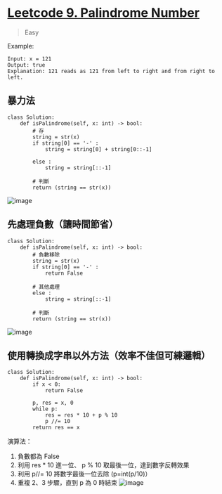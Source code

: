 # [Leetcode 9. Palindrome Number](https://leetcode.com/problems/palindrome-number/)
> Easy


Example:
```
Input: x = 121
Output: true
Explanation: 121 reads as 121 from left to right and from right to left.
```

## 暴力法
```python3=
class Solution:
    def isPalindrome(self, x: int) -> bool:
        # 存
        string = str(x)
        if string[0] == '-' :
            string = string[0] + string[0::-1]
            
        else :
            string = string[::-1]
                        
        # 判斷
        return (string == str(x))
```
![image](https://user-images.githubusercontent.com/69243911/148691628-a7944ea4-00d0-436e-89e4-299b5e8a75bb.png)

## 先處理負數（讓時間節省）
```python3=
class Solution:
    def isPalindrome(self, x: int) -> bool:
        # 負數移除
        string = str(x)
        if string[0] == '-' :
            return False
        
        # 其他處理
        else :
            string = string[::-1]
                        
        # 判斷
        return (string == str(x))
```
![image](https://user-images.githubusercontent.com/69243911/148691866-d8305c4d-be8c-4add-bc0d-60083c52eb1c.png)

## 使用轉換成字串以外方法（效率不佳但可練邏輯）
```python3=
class Solution:
    def isPalindrome(self, x: int) -> bool:
        if x < 0:
            return False
        
        p, res = x, 0
        while p:
            res = res * 10 + p % 10
            p //= 10
        return res == x
```
演算法：
1. 負數都為 False
2. 利用 res * 10 進一位、 p % 10 取最後一位，達到數字反轉效果
3. 利用 p//= 10 將數字最後一位去除 (p=int(p/10)）
4. 重複 2、3 步驟，直到 p 為 0 時結束
![image](https://user-images.githubusercontent.com/69243911/148692305-95adbff8-5f67-4e3d-8709-f51651c4c851.png)



